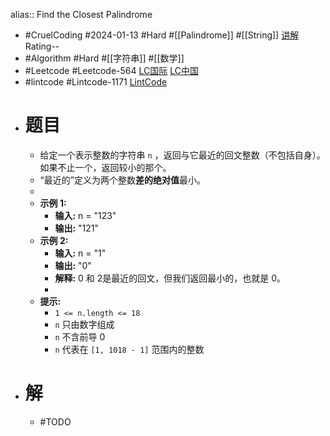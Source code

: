 alias:: Find the Closest Palindrome

- #CruelCoding #2024-01-13 #Hard #[[Palindrome]] #[[String]] [讲解](https://youtu.be/IdhV2dcvvSw) Rating--
- #Algorithm #Hard #[[字符串]] #[[数学]]
- #Leetcode #Leetcode-564 [LC国际](https://leetcode.com/problems/find-the-closest-palindrome/) [LC中国](https://leetcode.cn/problems/find-the-closest-palindrome/)
- #lintcode #Lintcode-1171 [LintCode](https://www.lintcode.com/problem/1171/)
- # 题目
	- 给定一个表示整数的字符串 `n` ，返回与它最近的回文整数（不包括自身）。如果不止一个，返回较小的那个。
	- “最近的”定义为两个整数**差的绝对值**最小。
	-
	- **示例 1:**
		- **输入:** n = "123"
		- **输出:** "121"
	- **示例 2:**
		- **输入:** n = "1"
		- **输出:** "0"
		- **解释:** 0 和 2是最近的回文，但我们返回最小的，也就是 0。
		-
	- **提示:**
		- `1 <= n.length <= 18`
		- `n` 只由数字组成
		- `n` 不含前导 0
		- `n` 代表在 `[1, 1018 - 1]` 范围内的整数
- # 解
	- #TODO